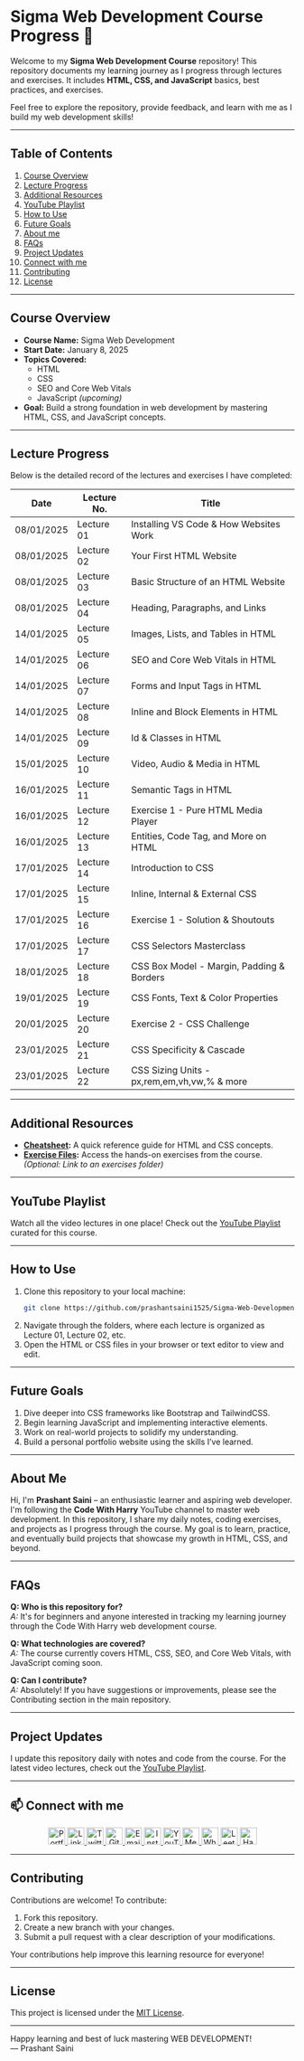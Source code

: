 # Sigma Web Development Course Progress 🚀

Welcome to my **Sigma Web Development Course** repository! This repository documents my learning journey as I progress through lectures and exercises. It includes **HTML, CSS, and JavaScript** basics, best practices, and exercises.

Feel free to explore the repository, provide feedback, and learn with me as I build my web development skills!

---

## Table of Contents

1. [Course Overview](#course-overview)
2. [Lecture Progress](#lecture-progress)
3. [Additional Resources](#additional-resources)
4. [YouTube Playlist](#youtube-playlist)
5. [How to Use](#how-to-use)
6. [Future Goals](#future-goals)
7. [About me](#about-me)
8. [FAQs](#faqs)
9. [Project Updates](#project-updates)
10. [Connect with me](#-connect-with-me)
11. [Contributing](#contributing)
12. [License](#license)

---

## Course Overview

- **Course Name:** Sigma Web Development
- **Start Date:** January 8, 2025
- **Topics Covered:**
  - HTML
  - CSS
  - SEO and Core Web Vitals
  - JavaScript _(upcoming)_
- **Goal:** Build a strong foundation in web development by mastering HTML, CSS, and JavaScript concepts.

---

## Lecture Progress

Below is the detailed record of the lectures and exercises I have completed:

| **Date**   | **Lecture No.** | **Title**                                                |
| ---------- | --------------- | -----------------------------------------                |
| 08/01/2025 | Lecture 01      | Installing VS Code & How Websites Work                   |
| 08/01/2025 | Lecture 02      | Your First HTML Website                                  |
| 08/01/2025 | Lecture 03      | Basic Structure of an HTML Website                       |
| 08/01/2025 | Lecture 04      | Heading, Paragraphs, and Links                           |
| 14/01/2025 | Lecture 05      | Images, Lists, and Tables in HTML                        |
| 14/01/2025 | Lecture 06      | SEO and Core Web Vitals in HTML                          |
| 14/01/2025 | Lecture 07      | Forms and Input Tags in HTML                             |
| 14/01/2025 | Lecture 08      | Inline and Block Elements in HTML                        |
| 14/01/2025 | Lecture 09      | Id & Classes in HTML                                     |
| 15/01/2025 | Lecture 10      | Video, Audio & Media in HTML                             |
| 16/01/2025 | Lecture 11      | Semantic Tags in HTML                                    |
| 16/01/2025 | Lecture 12      | Exercise 1 - Pure HTML Media Player                      |
| 16/01/2025 | Lecture 13      | Entities, Code Tag, and More on HTML                     |
| 17/01/2025 | Lecture 14      | Introduction to CSS                                      |
| 17/01/2025 | Lecture 15      | Inline, Internal & External CSS                          |
| 17/01/2025 | Lecture 16      | Exercise 1 - Solution & Shoutouts                        |
| 17/01/2025 | Lecture 17      | CSS Selectors Masterclass                                |
| 18/01/2025 | Lecture 18      | CSS Box Model - Margin, Padding & Borders                |
| 19/01/2025 | Lecture 19      | CSS Fonts, Text & Color Properties                       |
| 20/01/2025 | Lecture 20      | Exercise 2 - CSS Challenge                               |
| 23/01/2025 | Lecture 21      | CSS Specificity & Cascade                                |
| 23/01/2025 | Lecture 22      | CSS Sizing Units - px,rem,em,vh,vw,% & more              |

---

## Additional Resources

- **[Cheatsheet](cheatsheet.txt):** A quick reference guide for HTML and CSS concepts.
- **[Exercise Files](exercise-folder-link):** Access the hands-on exercises from the course. _(Optional: Link to an exercises folder)_

---

## YouTube Playlist

Watch all the video lectures in one place! Check out the [YouTube Playlist](https://youtube.com/playlist?list=PLu0W_9lII9agq5TrH9XLIKQvv0iaF2X3w&si=4sEel9cpkY8YaBEm) curated for this course.  

---

## How to Use

1. Clone this repository to your local machine:
   ```bash
   git clone https://github.com/prashantsaini1525/Sigma-Web-Development.git
   ```
2. Navigate through the folders, where each lecture is organized as Lecture 01, Lecture 02, etc.
3. Open the HTML or CSS files in your browser or text editor to view and edit.

---

## Future Goals

1. Dive deeper into CSS frameworks like Bootstrap and TailwindCSS.
2. Begin learning JavaScript and implementing interactive elements.
3. Work on real-world projects to solidify my understanding.
4. Build a personal portfolio website using the skills I’ve learned.

---

## About Me

Hi, I'm **Prashant Saini** – an enthusiastic learner and aspiring web developer. I'm following the **Code With Harry** YouTube channel to master web development. In this repository, I share my daily notes, coding exercises, and projects as I progress through the course. My goal is to learn, practice, and eventually build projects that showcase my growth in HTML, CSS, and beyond.

---

## FAQs

**Q: Who is this repository for?**  
*A:* It's for beginners and anyone interested in tracking my learning journey through the Code With Harry web development course.

**Q: What technologies are covered?**  
*A:* The course currently covers HTML, CSS, SEO, and Core Web Vitals, with JavaScript coming soon.

**Q: Can I contribute?**  
*A:* Absolutely! If you have suggestions or improvements, please see the Contributing section in the main repository.

---

## Project Updates

I update this repository daily with notes and code from the course. For the latest video lectures, check out the [YouTube Playlist](https://youtube.com/playlist?list=PLu0W_9lII9agq5TrH9XLIKQvv0iaF2X3w&si=4sEel9cpkY8YaBEm).  

---

## 📫 Connect with me

<p align="center">
  <a href="https://prashant-pi.vercel.app/" target="_blank">
    <img src="https://img.icons8.com/ios-filled/50/000000/domain.png" alt="Portfolio" width="30" height="30"/>
  </a>
  <a href="https://www.linkedin.com/in/prashant-saini" target="_blank">
    <img src="https://img.icons8.com/ios-filled/50/0077B5/linkedin.png" alt="LinkedIn" width="30" height="30"/>
  </a>
  <a href="https://x.com/prashant2_saini" target="_blank">
    <img src="https://img.icons8.com/ios-filled/50/1DA1F2/twitter.png" alt="Twitter" width="30" height="30"/>
  </a>
  <a href="https://github.com/prashantsaini1525" target="_blank">
    <img src="https://img.icons8.com/ios-filled/50/000000/github.png" alt="GitHub" width="30" height="30"/>
  </a>
  <a href="mailto:Prashant.sain.3150@gmail.com" target="_blank">
    <img src="https://img.icons8.com/ios-filled/50/FF0000/email.png" alt="Email" width="30" height="30"/>
  </a>
  <a href="https://instagram.com/prashant_saini_1525" target="_blank">
    <img src="https://img.icons8.com/ios-filled/50/E4405F/instagram-new.png" alt="Instagram" width="30" height="30"/>
  </a>
  <a href="https://www.youtube.com/@prashant_saini_1525" target="_blank">
    <img src="https://img.icons8.com/ios-filled/50/FF0000/youtube-play.png" alt="YouTube" width="30" height="30"/>
  </a>
  <a href="https://medium.com/@prashant_ps" target="_blank">
    <img src="https://img.icons8.com/ios-filled/50/000000/medium-logo.png" alt="Medium" width="30" height="30"/>
  </a>
  <a href="https://wa.me/9557745536" target="_blank">
    <img src="https://img.icons8.com/ios-filled/50/25D366/whatsapp.png" alt="WhatsApp" width="30" height="30"/>
  </a>
  <a href="https://leetcode.com/u/prashantsainii/" target="_blank">
    <img src="https://cdn.jsdelivr.net/npm/simple-icons@latest/icons/leetcode.svg" alt="LeetCode" width="30" height="30"/>
  </a>
  <a href="https://www.hackerrank.com/profile/Prashant_saini_1" target="_blank">
    <img src="https://cdn.jsdelivr.net/npm/simple-icons@latest/icons/hackerrank.svg" alt="HackerRank" width="30" height="30"/>
  </a>
</p>

---

## Contributing

Contributions are welcome! To contribute:
1. Fork this repository.
2. Create a new branch with your changes.
3. Submit a pull request with a clear description of your modifications.

Your contributions help improve this learning resource for everyone!

---

## License

This project is licensed under the [MIT License](LICENSE).

---

Happy learning and best of luck mastering WEB DEVELOPMENT!  
— Prashant Saini